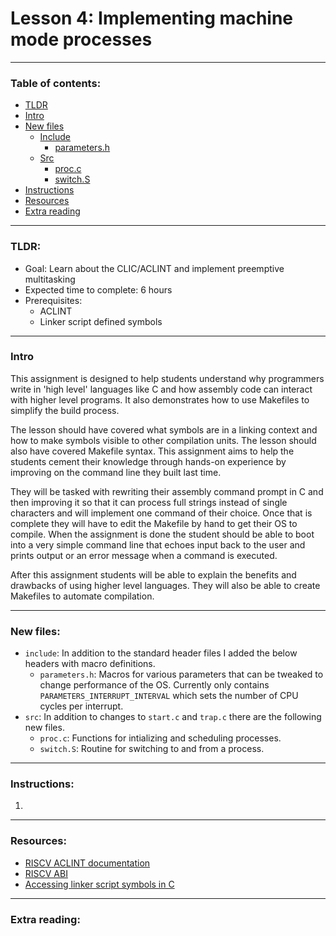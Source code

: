 # Lesson 4: Implementing machine mode processes

---

### Table of contents:
- [TLDR](#tldr)
- [Intro](#intro)
- [New files](#new-files)
	- [Include](#include)
		- [parameters.h](#parametersh)
	- [Src](#src)
		- [proc.c](#procc)
        - [switch.S](#switchs)
- [Instructions](#instructions)
- [Resources](#resources)
- [Extra reading](#extra-reading)

---

### TLDR:
- Goal: Learn about the CLIC/ACLINT and implement preemptive multitasking
- Expected time to complete: 6 hours
- Prerequisites:
	- ACLINT
	- Linker script defined symbols

---
	
### Intro
This assignment is designed to help students understand why programmers write in 'high level' languages like C and how assembly code can interact with higher level programs. It also demonstrates how to use Makefiles to simplify the build process.

The lesson should have covered what symbols are in a linking context and how to make symbols visible to other compilation units. The lesson should also have covered Makefile syntax. This assignment aims to help the students cement their knowledge through hands-on experience by improving on the command line they built last time.

They will be tasked with rewriting their assembly command prompt in C and then improving it so that it can process full strings instead of single characters and will implement one command of their choice. Once that is complete they will have to edit the Makefile by hand to get their OS to compile. When the assignment is done the student should be able to boot into a very simple command line that echoes input back to the user and prints output or an error message when a command is executed.

After this assignment students will be able to explain the benefits and drawbacks of using higher level languages. They will also be able to create Makefiles to automate compilation.

---

### New files:
- <a id=include></a>`include`: In addition to the standard header files I added the below headers with macro definitions.
	- <a id=parametersh></a>`parameters.h`: Macros for various parameters that can be tweaked to change performance of the OS. Currently only contains `PARAMETERS_INTERRUPT_INTERVAL` which sets the number of CPU cycles per interrupt.
- <a id=src></a>`src`: In addition to changes to `start.c` and `trap.c` there are the following new files.
	- <a id=procc></a>`proc.c`: Functions for intializing and scheduling processes.
	- <a id=switchs></a>`switch.S`: Routine for switching to and from a process.

---

### Instructions:
1. 

---

### Resources:
- [RISCV ACLINT documentation](../../../references/riscv/riscv-aclint-1.0-20220110.pdf)
- [RISCV ABI](../../../references/riscv/riscv-abi.pdf)
- [Accessing linker script symbols in C](https://sourceware.org/binutils/docs/ld/Source-Code-Reference.html)

---

### Extra reading:
